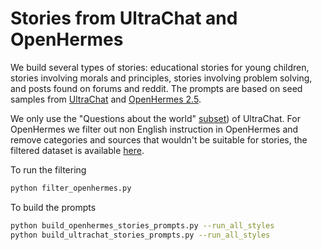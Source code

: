 # Stories from UltraChat and OpenHermes

We build several types of stories: educational stories for young children, stories involving morals and principles, stories involving problem solving, and posts found on forums and reddit. The prompts are based on seed samples from [UltraChat](https://huggingface.co/datasets/stingning/ultrachat) and [OpenHermes 2.5](https://huggingface.co/datasets/teknium/OpenHermes-2.5). 

We only use the "Questions about the world" [subset](https://huggingface.co/datasets/HuggingFaceTB/ultrachat_questions_about_world)) of UltraChat. For OpenHermes we filter out non English instruction in OpenHermes and remove categories and sources that wouldn't be suitable for stories, the filtered dataset is available [here](https://huggingface.co/datasets/HuggingFaceTB/openhermes_filtered).

To run the filtering
```bash
python filter_openhermes.py
```

To build the prompts
```bash
python build_openhermes_stories_prompts.py --run_all_styles
python build_ultrachat_stories_prompts.py --run_all_styles
```